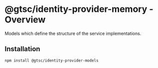 # @gtsc/identity-provider-memory - Overview

Models which define the structure of the service implementations.

## Installation

```shell
npm install @gtsc/identity-provider-models
```
